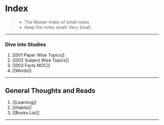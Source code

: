 # Index

> - The Master Index of small notes
> - Keep the notes small. Very Small.

---

### Dive into Studies 
1. [[001 Paper Wise Topics]] 
2. [[002 Subject Wise Topics]]
3. [[003 Facts MOC]]
4. [[Words]] 

---

## General Thoughts and Reads
1. [[Learning]]
2. [[Habits]]
3. [[Books List]]

---
	